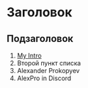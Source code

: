 # Заголовок

## Подзаголовок

1. [My Intro](https://github.com/a-prokopyev-resume/devops-netology/blob/main/01-intro-01)
2. Второй пункт списка
3. Alexander Prokopyev
4. AlexPro in Discord
